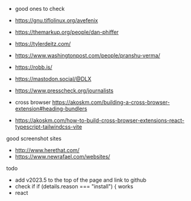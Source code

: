- good ones to check 
- https://gnu.tiflolinux.org/avefenix
- https://themarkup.org/people/dan-phiffer
- https://tylerdeitz.com/
- https://www.washingtonpost.com/people/pranshu-verma/
- https://robb.is/
- https://mastodon.social/@DLX
- https://www.presscheck.org/journalists

- cross browser https://akoskm.com/building-a-cross-browser-extension#heading-bundlers
- https://akoskm.com/how-to-build-cross-browser-extensions-react-typescript-tailwindcss-vite

good screenshot sites
- http://www.herethat.com/
- https://www.newrafael.com/websites/

todo
- add v2023.5 to the top of the page and link to github
- check if if (details.reason === "install") { works
- react
